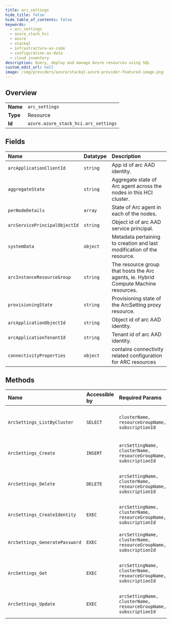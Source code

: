 ```yaml
---
title: arc_settings
hide_title: false
hide_table_of_contents: false
keywords:
  - arc_settings
  - azure_stack_hci
  - azure    
  - stackql
  - infrastructure-as-code
  - configuration-as-data
  - cloud inventory
description: Query, deploy and manage Azure resources using SQL
custom_edit_url: null
image: /img/providers/azure/stackql-azure-provider-featured-image.png
---
```

  
    

## Overview
<table><tbody>
<tr><td><b>Name</b></td><td><code>arc_settings</code></td></tr>
<tr><td><b>Type</b></td><td>Resource</td></tr>
<tr><td><b>Id</b></td><td><code>azure.azure_stack_hci.arc_settings</code></td></tr>
</tbody></table>

## Fields
| Name | Datatype | Description |
|:-----|:---------|:------------|
| `arcApplicationClientId` | `string` | App id of arc AAD identity. |
| `aggregateState` | `string` | Aggregate state of Arc agent across the nodes in this HCI cluster. |
| `perNodeDetails` | `array` | State of Arc agent in each of the nodes. |
| `arcServicePrincipalObjectId` | `string` | Object id of arc AAD service principal. |
| `systemData` | `object` | Metadata pertaining to creation and last modification of the resource. |
| `arcInstanceResourceGroup` | `string` | The resource group that hosts the Arc agents, ie. Hybrid Compute Machine resources. |
| `provisioningState` | `string` | Provisioning state of the ArcSetting proxy resource. |
| `arcApplicationObjectId` | `string` | Object id of arc AAD identity. |
| `arcApplicationTenantId` | `string` | Tenant id of arc AAD identity. |
| `connectivityProperties` | `object` | contains connectivity related configuration for ARC resources |
## Methods
| Name | Accessible by | Required Params | Description |
|:-----|:--------------|:----------------|:------------|
| `ArcSettings_ListByCluster` | `SELECT` | `clusterName, resourceGroupName, subscriptionId` | Get ArcSetting resources of HCI Cluster. |
| `ArcSettings_Create` | `INSERT` | `arcSettingName, clusterName, resourceGroupName, subscriptionId` | Create ArcSetting for HCI cluster. |
| `ArcSettings_Delete` | `DELETE` | `arcSettingName, clusterName, resourceGroupName, subscriptionId` | Delete ArcSetting resource details of HCI Cluster. |
| `ArcSettings_CreateIdentity` | `EXEC` | `arcSettingName, clusterName, resourceGroupName, subscriptionId` | Create Aad identity for arc settings. |
| `ArcSettings_GeneratePassword` | `EXEC` | `arcSettingName, clusterName, resourceGroupName, subscriptionId` | Generate password for arc settings. |
| `ArcSettings_Get` | `EXEC` | `arcSettingName, clusterName, resourceGroupName, subscriptionId` | Get ArcSetting resource details of HCI Cluster. |
| `ArcSettings_Update` | `EXEC` | `arcSettingName, clusterName, resourceGroupName, subscriptionId` | Update ArcSettings for HCI cluster. |
